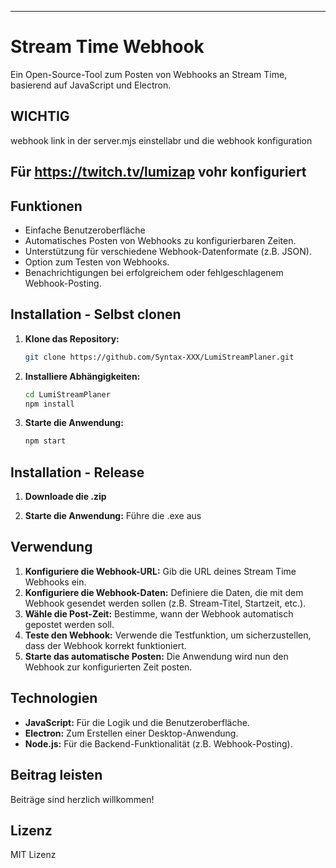 -------------------------------------
# Stream Time Webhook

Ein Open-Source-Tool zum Posten von Webhooks an Stream Time, basierend auf JavaScript und Electron.

## WICHTIG 
webhook link in der server.mjs einstellabr 
und die webhook konfiguration
## Für https://twitch.tv/lumizap vohr konfiguriert

## Funktionen

* Einfache Benutzeroberfläche
* Automatisches Posten von Webhooks zu konfigurierbaren Zeiten.
* Unterstützung für verschiedene Webhook-Datenformate (z.B. JSON).
* Option zum Testen von Webhooks.
* Benachrichtigungen bei erfolgreichem oder fehlgeschlagenem Webhook-Posting.

## Installation - Selbst clonen

1. **Klone das Repository:**
   ```bash
   git clone https://github.com/Syntax-XXX/LumiStreamPlaner.git
   ```
2. **Installiere Abhängigkeiten:**
   ```bash
   cd LumiStreamPlaner
   npm install
   ```
3. **Starte die Anwendung:**
   ```bash
   npm start
   ```

## Installation - Release

1. **Downloade die .zip**

2. **Starte die Anwendung:**
   Führe die .exe aus

## Verwendung

1. **Konfiguriere die Webhook-URL:** Gib die URL deines Stream Time Webhooks ein.
2. **Konfiguriere die Webhook-Daten:**  Definiere die Daten, die mit dem Webhook gesendet werden sollen (z.B. Stream-Titel, Startzeit, etc.).
3. **Wähle die Post-Zeit:** Bestimme, wann der Webhook automatisch gepostet werden soll.
4. **Teste den Webhook:** Verwende die Testfunktion, um sicherzustellen, dass der Webhook korrekt funktioniert.
5. **Starte das automatische Posten:** Die Anwendung wird nun den Webhook zur konfigurierten Zeit posten.

## Technologien

* **JavaScript:**  Für die Logik und die Benutzeroberfläche.
* **Electron:** Zum Erstellen einer Desktop-Anwendung.
* **Node.js:** Für die Backend-Funktionalität (z.B. Webhook-Posting).

## Beitrag leisten

Beiträge sind herzlich willkommen!

## Lizenz

MIT Lizenz
